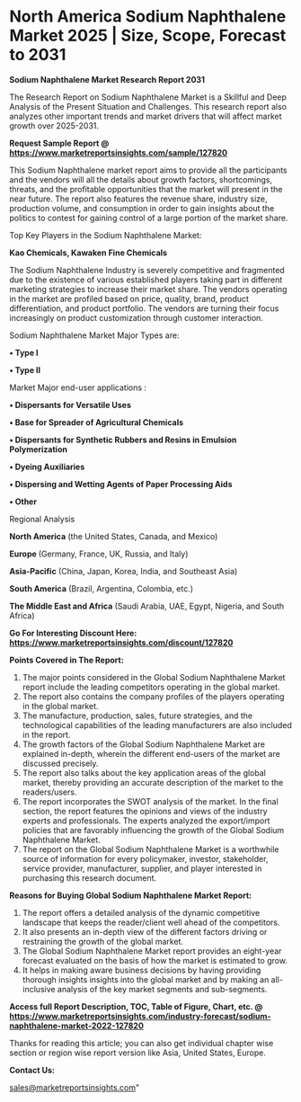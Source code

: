  # North America Sodium Naphthalene Market 2025 | Size, Scope, Forecast to 2031

<strong>Sodium Naphthalene Market Research Report 2031</strong>

The Research Report on Sodium Naphthalene Market is a Skillful and Deep Analysis of the Present Situation and Challenges. This research report also analyzes other important trends and market drivers that will affect market growth over 2025-2031.

<strong>Request Sample Report @ <a href=https://www.marketreportsinsights.com/sample/127820>https://www.marketreportsinsights.com/sample/127820</a></strong>

This Sodium Naphthalene market report aims to provide all the participants and the vendors will all the details about growth factors, shortcomings, threats, and the profitable opportunities that the market will present in the near future. The report also features the revenue share, industry size, production volume, and consumption in order to gain insights about the politics to contest for gaining control of a large portion of the market share.

Top Key Players in the Sodium Naphthalene Market:

<strong>Kao Chemicals, Kawaken Fine Chemicals</strong>

The Sodium Naphthalene Industry is severely competitive and fragmented due to the existence of various established players taking part in different marketing strategies to increase their market share. The vendors operating in the market are profiled based on price, quality, brand, product differentiation, and product portfolio. The vendors are turning their focus increasingly on product customization through customer interaction.

Sodium Naphthalene Market Major Types are:

<strong>• Type I

• Type II</strong>

Market Major end-user applications :

<strong>• Dispersants for Versatile Uses

• Base for Spreader of Agricultural Chemicals

• Dispersants for Synthetic Rubbers and Resins in Emulsion Polymerization

• Dyeing Auxiliaries

• Dispersing and Wetting Agents of Paper Processing Aids

• Other</strong>

Regional Analysis

</u><strong><b>North America</b></strong> (the United States, Canada, and Mexico)

<strong><b>Europe </b></strong>(Germany, France, UK, Russia, and Italy)

<strong><b>Asia-Pacific</b></strong> (China, Japan, Korea, India, and Southeast Asia)

<strong><b>South America</b></strong> (Brazil, Argentina, Colombia, etc.)

<strong><b>The Middle East and Africa</b></strong> (Saudi Arabia, UAE, Egypt, Nigeria, and South Africa)

<strong>Go For Interesting Discount Here: <a href=https://www.marketreportsinsights.com/discount/127820>https://www.marketreportsinsights.com/discount/127820</a></strong>

<strong>Points Covered in The Report:</strong>
<ol>
  <li>The major points considered in the Global Sodium Naphthalene Market report include the leading competitors operating in the global market.</li>
  <li>The report also contains the company profiles of the players operating in the global market.</li>
  <li>The manufacture, production, sales, future strategies, and the technological capabilities of the leading manufacturers are also included in the report.</li>
  <li>The growth factors of the Global Sodium Naphthalene Market are explained in-depth, wherein the different end-users of the market are discussed precisely.</li>
  <li>The report also talks about the key application areas of the global market, thereby providing an accurate description of the market to the readers/users.</li>
  <li>The report incorporates the SWOT analysis of the market. In the final section, the report features the opinions and views of the industry experts and professionals. The experts analyzed the export/import policies that are favorably influencing the growth of the Global Sodium Naphthalene Market.</li>
  <li>The report on the Global Sodium Naphthalene Market is a worthwhile source of information for every policymaker, investor, stakeholder, service provider, manufacturer, supplier, and player interested in purchasing this research document.</li>
</ol>
<strong>Reasons for Buying Global Sodium Naphthalene Market Report:</strong>

<ol>
  <li>The report offers a detailed analysis of the dynamic competitive landscape that keeps the reader/client well ahead of the competitors.</li>
  <li>It also presents an in-depth view of the different factors driving or restraining the growth of the global market.</li>
  <li>The Global Sodium Naphthalene Market report provides an eight-year forecast evaluated on the basis of how the market is estimated to grow.</li>
  <li>It helps in making aware business decisions by having providing thorough insights insights into the global market and by making an all-inclusive analysis of the key market segments and sub-segments.</li>
</ol>
<strong>Access full Report Description, TOC, Table of Figure, Chart, etc. @ <a href=https://www.marketreportsinsights.com/industry-forecast/sodium-naphthalene-market-2022-127820>https://www.marketreportsinsights.com/industry-forecast/sodium-naphthalene-market-2022-127820</a></strong>


Thanks for reading this article; you can also get individual chapter wise section or region wise report version like Asia, United States, Europe.

<strong>Contact Us:</strong>

sales@marketreportsinsights.com"
